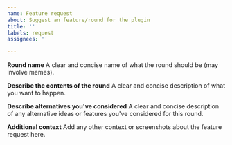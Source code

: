 ```yaml
---
name: Feature request
about: Suggest an feature/round for the plugin
title: ''
labels: request
assignees: ''

---
```


**Round name**
A clear and concise name of what the round should be (may involve memes).

**Describe the contents of the round**
A clear and concise description of what you want to happen.

**Describe alternatives you've considered**
A clear and concise description of any alternative ideas or features you've considered for this round.

**Additional context**
Add any other context or screenshots about the feature request here.
